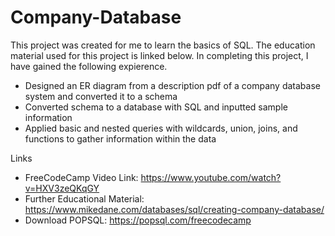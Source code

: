 # Company-Database

This project was created for me to learn the basics of SQL. The education material used for this project is linked below. 
In completing this project, I have gained the following expierence. 
- Designed an ER diagram from a description pdf of a company database system and converted it to a schema 
- Converted schema to a database with SQL and inputted sample information
- Applied basic and nested queries with wildcards, union, joins, and functions to gather information within the data

Links
- FreeCodeCamp Video Link: https://www.youtube.com/watch?v=HXV3zeQKqGY
- Further Educational Material: https://www.mikedane.com/databases/sql/creating-company-database/
- Download POPSQL: https://popsql.com/freecodecamp
